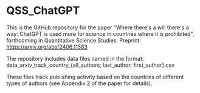 # QSS_ChatGPT

This is the GitHub repository for the paper "Where there's a will there's a way: ChatGPT is used more for science in countries where it is prohibited", forthcoming in Quantitative Science Studies. Preprint: https://arxiv.org/abs/2406.11583

The repository includes data files named in the format: data_arxiv_track_country_{all_authors; last_author; first_author}.csv

These files track publishing activity based on the countries of different types of authors (see Appendix 2 of the paper for details).
